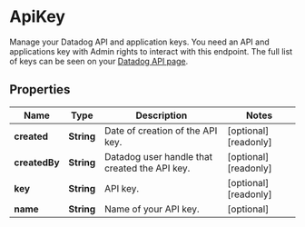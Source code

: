 

# ApiKey

Manage your Datadog API and application keys.  You need an API and applications key with Admin rights to interact with this endpoint. The full list of keys can be seen on your [Datadog API page](https://app.datadoghq.com/account/login?next=%2Faccount%2Fsettings#api).
## Properties

Name | Type | Description | Notes
------------ | ------------- | ------------- | -------------
**created** | **String** | Date of creation of the API key. |  [optional] [readonly]
**createdBy** | **String** | Datadog user handle that created the API key. |  [optional] [readonly]
**key** | **String** | API key. |  [optional] [readonly]
**name** | **String** | Name of your API key. |  [optional]



